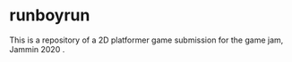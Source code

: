# runboyrun
This is a repository of a 2D platformer game submission for the game jam, Jammin 2020 .
